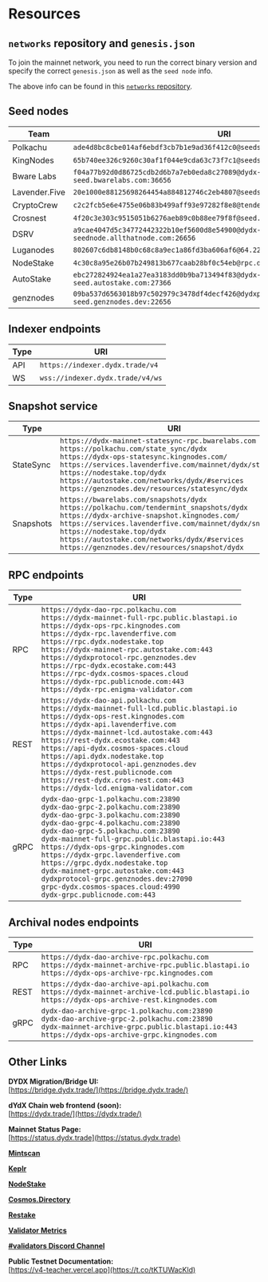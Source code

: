 # Resources

## `networks` repository and `genesis.json`

To join the mainnet network, you need to run the correct binary version and specify the correct `genesis.json` as well as the `seed node` info.

The above info can be found in this [`networks` repository](https://github.com/dydxopsdao/networks).


## Seed nodes
| Team           |  URI                                                                                  |
|----------------|---------------------------------------------------------------------------------------|
| Polkachu       | `ade4d8bc8cbe014af6ebdf3cb7b1e9ad36f412c0@seeds.polkachu.com:23856`                   |
| KingNodes      | `65b740ee326c9260c30af1f044e9cda63c73f7c1@seeds.kingnodes.net:23856`                  |
| Bware Labs     | `f04a77b92d0d86725cdb2d6b7a7eb0eda8c27089@dydx-mainnet-seed.bwarelabs.com:36656`      |
| Lavender.Five  | `20e1000e88125698264454a884812746c2eb4807@seeds.lavenderfive.com:23856`               |
| CryptoCrew     | `c2c2fcb5e6e4755e06b83b499aff93e97282f8e8@tenderseed.ccvalidators.com:26401`          |
| Crosnest       | `4f20c3e303c9515051b6276aeb89c0b88ee79f8f@seed.dydx.cros-nest.com:26656`              |
| DSRV           | `a9cae4047d5c34772442322b10ef5600d8e54900@dydx-mainnet-seednode.allthatnode.com:26656`|
| Luganodes      | `802607c6db8148b0c68c8a9ec1a86fd3ba606af6@64.227.38.88:26656`                         |
| NodeStake      | `4c30c8a95e26b07b249813b677caab28bf0c54eb@rpc.dydx.nodestake.top:666`                 |
| AutoStake      | `ebc272824924ea1a27ea3183dd0b9ba713494f83@dydx-mainnet-seed.autostake.com:27366`      |
| genznodes      | `09ba537d6563018b97c502979c3478df4decf426@dydxprotocol-seed.genznodes.dev:22656`      |


## Indexer endpoints
| Type  | URI                              |
|-------|----------------------------------|
| API   | `https://indexer.dydx.trade/v4`  |
| WS    | `wss://indexer.dydx.trade/v4/ws` |


## Snapshot service
| Type      | URI                                                    |
|-----------|--------------------------------------------------------|
| StateSync | `https://dydx-mainnet-statesync-rpc.bwarelabs.com` <br> `https://polkachu.com/state_sync/dydx` <br> `https://dydx-ops-statesync.kingnodes.com/` <br> `https://services.lavenderfive.com/mainnet/dydx/statesync` <br> `https://nodestake.top/dydx` <br> `https://autostake.com/networks/dydx/#services` <br> `https://genznodes.dev/resources/statesync/dydx` |
| Snapshots | `https://bwarelabs.com/snapshots/dydx` <br> `https://polkachu.com/tendermint_snapshots/dydx` <br> `https://dydx-archive-snapshot.kingnodes.com/` <br> `https://services.lavenderfive.com/mainnet/dydx/snapshot` <br> `https://nodestake.top/dydx`  <br> `https://autostake.com/networks/dydx/#services` <br> `https://genznodes.dev/resources/snapshot/dydx` |


## RPC endpoints
| Type  | URI                                                                                       |
|-------|-------------------------------------------------------------------------------------------|
| RPC   | `https://dydx-dao-rpc.polkachu.com` <br> `https://dydx-mainnet-full-rpc.public.blastapi.io` <br> `https://dydx-ops-rpc.kingnodes.com` <br> `https://dydx-rpc.lavenderfive.com` <br> `https://rpc.dydx.nodestake.top` <br> `https://dydx-mainnet-rpc.autostake.com:443` <br> `https://dydxprotocol-rpc.genznodes.dev` <br> `https://rpc-dydx.ecostake.com:443` <br> `https://rpc-dydx.cosmos-spaces.cloud` <br> `https://dydx-rpc.publicnode.com:443` <br> `https://dydx-rpc.enigma-validator.com` |
| REST  | `https://dydx-dao-api.polkachu.com` <br> `https://dydx-mainnet-full-lcd.public.blastapi.io` <br> `https://dydx-ops-rest.kingnodes.com` <br> `https://dydx-api.lavenderfive.com` <br> `https://dydx-mainnet-lcd.autostake.com:443` <br> `https://rest-dydx.ecostake.com:443` <br> `https://api-dydx.cosmos-spaces.cloud` <br> `https://api.dydx.nodestake.top` <br> `https://dydxprotocol-api.genznodes.dev` <br> `https://dydx-rest.publicnode.com` <br> `https://rest-dydx.cros-nest.com:443` <br> `https://dydx-lcd.enigma-validator.com` |
| gRPC  | `dydx-dao-grpc-1.polkachu.com:23890` <br> `dydx-dao-grpc-2.polkachu.com:23890` <br> `dydx-dao-grpc-3.polkachu.com:23890` <br> `dydx-dao-grpc-4.polkachu.com:23890` <br> `dydx-dao-grpc-5.polkachu.com:23890` <br> `dydx-mainnet-full-grpc.public.blastapi.io:443` <br> `https://dydx-ops-grpc.kingnodes.com` <br> `https://dydx-grpc.lavenderfive.com` <br> `https://grpc.dydx.nodestake.top` <br> `dydx-mainnet-grpc.autostake.com:443` <br> `dydxprotocol-grpc.genznodes.dev:27090` <br> `grpc-dydx.cosmos-spaces.cloud:4990` <br> `dydx-grpc.publicnode.com:443` |


## Archival nodes endpoints
| Type  | URI                                                                                       |
|-------|-------------------------------------------------------------------------------------------|
| RPC   | `https://dydx-dao-archive-rpc.polkachu.com` <br> `https://dydx-mainnet-archive-rpc.public.blastapi.io` <br> `https://dydx-ops-archive-rpc.kingnodes.com` |
| REST  | `https://dydx-dao-archive-api.polkachu.com` <br> `https://dydx-mainnet-archive-lcd.public.blastapi.io` <br> `https://dydx-ops-archive-rest.kingnodes.com` |
| gRPC  | `dydx-dao-archive-grpc-1.polkachu.com:23890` <br> `dydx-dao-archive-grpc-2.polkachu.com:23890` <br> `dydx-mainnet-archive-grpc.public.blastapi.io:443` <br> `https://dydx-ops-archive-grpc.kingnodes.com` |


## Other Links

**DYDX Migration/Bridge UI:**\
[https://bridge.dydx.trade/](https://bridge.dydx.trade/)

**dYdX Chain web frontend (soon):**\
[https://dydx.trade/](https://dydx.trade/)

**Mainnet Status Page:**\
[https://status.dydx.trade](https://status.dydx.trade)

**[Mintscan](https://www.mintscan.io/dydx)**

**[Keplr](https://wallet.keplr.app/chains/dydx)**

**[NodeStake](https://explorer.nodestake.top/dydx)**

**[Cosmos.Directory](https://cosmos.directory/dydx)**

**[Restake](https://restake.app/dydx)**

**[Validator Metrics](https://p.ap1.datadoghq.com/sb/610e1836-51dd-11ee-a995-da7ad0900009-78607847ff8632d8a96737ed3437f40c)**

**[#validators Discord Channel](https://discord.com/channels/724804754382782534/1029585380170805379)**

**Public Testnet Documentation:**\
[https://v4-teacher.vercel.app](https://t.co/tKTUWacKld)
